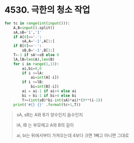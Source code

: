 # 4530. 극한의 청소 작업
```python
for tc in range(int(input())):
    A,B=input().split()
    sA,sB='1','1'
    if A[0]=='-':
        sA,A='-1',A[1:]
    if B[0]=='-':
        sB,B='-1',B[1:]    
    T=-1 if sA!=sB else 0
    lA,lB=len(A),len(B)
    for i in range(1,13):
        ai,bi=0,0
        if i <=lA:
            ai=int(A[-i])
        if i <=lB:
            bi=int(B[-i])
        ai = ai-1 if ai>4 else ai
        bi = bi-1 if bi>4 else bi
        T+=(int(sB)*bi-int(sA)*ai)*(9**(i-1))
    print('#{} {}' .format(tc+1,T))
```

>  sA, sB는 A와 B가 양수인지 음수인지
>
> lA, lB 는 부모떼고 A와 B의 길이
>
> ai, bi는 뒤에서부터 가져오는데 4보다 크면 1빼고 아니면 그대로